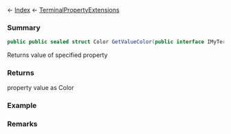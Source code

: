 ← [Index](Api-Index) ← [TerminalPropertyExtensions](Sandbox.ModAPI.Interfaces.TerminalPropertyExtensions)

### Summary

```csharp
public public sealed struct Color GetValueColor(public interface IMyTerminalBlock block, string propertyId)
```

Returns value of specified property

### Returns

property value as Color

### Example

### Remarks

